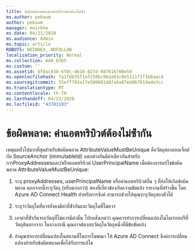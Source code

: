 ```yaml
---
title: ข้อผิดพลาดของแอตทริบิวต์ค่าต้องไม่ซ้ํา
ms.author: pebaum
author: pebaum
manager: mnirkhe
ms.date: 04/21/2020
ms.audience: Admin
ms.topic: article
ROBOTS: NOINDEX, NOFOLLOW
localization_priority: Normal
ms.collection: Adm_O365
ms.custom: ''
ms.assetid: bf8ac830-6f0c-4616-827d-987616700e59
ms.openlocfilehash: fa1fdb35f1af250bc98aa61c0e5111f1f1b8aac4
ms.sourcegitcommit: 55eff703a17e500681d8fa6a87eb067019ade3cc
ms.translationtype: MT
ms.contentlocale: th-TH
ms.lasthandoff: 04/22/2020
ms.locfileid: "43703193"
---
```

# <a name="error-attributevaluemustbeunique"></a>ข้อผิดพลาด: ค่าแอตทริบิวต์ต้องไม่ซ้ํากัน

เหตุผลทั่วไปมากที่สุดสําหรับข้อผิดพลาด AttributeValueMustBeUnique คือวัตถุสองออบเจ็กต์กับ SourceAnchor (immutableId) แตกต่างกันมีค่าเดียวกันสําหรับการProxyAddressesและ/หรือแอตทริบิวต์ UserPrincipalName เมื่อต้องการแก้ไขข้อผิดพลาด AttributeValueMustBeUnique:
  
1. ระบุ proxyAddresses, userPrincipalName หรือค่าแอตทริบิวต์อื่น ๆ ที่ก่อให้เกิดข้อผิดพลาด นอกจากนี้ระบุวัตถุ (หรือมากกว่า) สองที่เกี่ยวข้องกับความขัดแย้ง รายงานที่สร้างขึ้น โดย Azure AD Connect Health สําหรับการซิงค์ สามารถช่วยให้คุณระบุวัตถุสองตัวได้
    
2. ระบุว่าวัตถุใดที่ควรยังคงมีค่าที่ซ้ํากันและวัตถุใดที่ไม่ควร
    
3. เอาค่าที่ซ้ํากันจากวัตถุที่ไม่ควรมีค่านั้น โปรดสังเกตว่า คุณควรทําการเปลี่ยนแปลงในไดเรกทอรีที่วัตถุต้นทางจาก ในบางกรณี คุณอาจต้องลบวัตถุใดวัตถุหนึ่งที่มีข้อขัดแย้ง
    
4. ถ้าคุณทําการเปลี่ยนแปลงในสถานที่ในการโฆษณา ให้ Azure AD Connect ซิงค์การเปลี่ยนแปลงสําหรับข้อผิดพลาดเพื่อได้รับการแก้ไข
    

